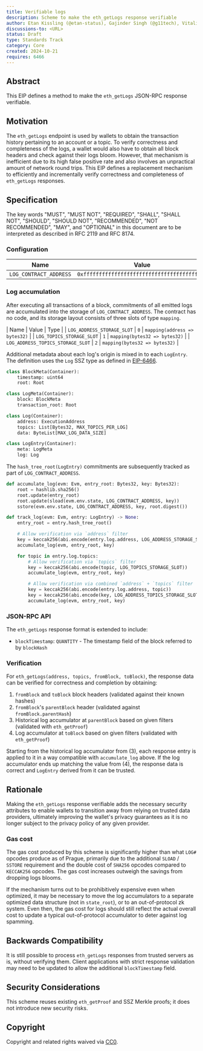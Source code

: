 ```yaml
---
title: Verifiable logs
description: Scheme to make the eth_getLogs response verifiable
author: Etan Kissling (@etan-status), Gajinder Singh (@g11tech), Vitalik Buterin (@vbuterin)
discussions-to: <URL>
status: Draft
type: Standards Track
category: Core
created: 2024-10-21
requires: 6466
---
```


## Abstract

This EIP defines a method to make the `eth_getLogs` JSON-RPC response verifiable.

## Motivation

The `eth_getLogs` endpoint is used by wallets to obtain the transaction history pertaining to an account or a topic. To verify correctness and completeness of the logs, a wallet would also have to obtain all block headers and check against their logs bloom. However, that mechanism is inefficient due to its high false positive rate and also involves an unpractical amount of network round trips. This EIP defines a replacement mechanism to efficiently and incrementally verify correctness and completeness of `eth_getLogs` responses.

## Specification

The key words "MUST", "MUST NOT", "REQUIRED", "SHALL", "SHALL NOT", "SHOULD", "SHOULD NOT", "RECOMMENDED", "NOT RECOMMENDED", "MAY", and "OPTIONAL" in this document are to be interpreted as described in RFC 2119 and RFC 8174.

### Configuration

| Name | Value |
| - | - |
| `LOG_CONTRACT_ADDRESS` | `0xfffffffffffffffffffffffffffffffffffffffe` |

### Log accumulation

After executing all transactions of a block, commitments of all emitted logs are accumulated into the storage of `LOG_CONTRACT_ADDRESS`. The contract has no code, and its storage layout consists of three slots of type `mapping`.

| Name | Value | Type |
| `LOG_ADDRESS_STORAGE_SLOT` | `0` | `mapping(address => bytes32)` |
| `LOG_TOPICS_STORAGE_SLOT` | `1` | `mapping(bytes32 => bytes32)` |
| `LOG_ADDRESS_TOPICS_STORAGE_SLOT` | `2` | `mapping(bytes32 => bytes32)` |

Additional metadata about each log's origin is mixed in to each `LogEntry`. The definition uses the `Log` SSZ type as defined in [EIP-6466](./eip-6466.md).

```python
class BlockMeta(Container):
    timestamp: uint64
    root: Root

class LogMeta(Container):
    block: BlockMeta
    transaction_root: Root

class Log(Container):
    address: ExecutionAddress
    topics: List[Bytes32, MAX_TOPICS_PER_LOG]
    data: ByteList[MAX_LOG_DATA_SIZE]

class LogEntry(Container):
    meta: LogMeta
    log: Log
```

The `hash_tree_root(LogEntry)` commitments are subsequently tracked as part of `LOG_CONTRACT_ADDRESS`.

```python
def accumulate_log(evm: Evm, entry_root: Bytes32, key: Bytes32):
    root = hashlib.sha256()
    root.update(entry_root)
    root.update(sload(evm.env.state, LOG_CONTRACT_ADDRESS, key))
    sstore(evm.env.state, LOG_CONTRACT_ADDRESS, key, root.digest())

def track_log(evm: Evm, entry: LogEntry) -> None:
    entry_root = entry.hash_tree_root()

    # Allow verification via `address` filter
    key = keccak256(abi.encode(entry.log.address, LOG_ADDRESS_STORAGE_SLOT))
    accumulate_log(evm, entry_root, key)

    for topic in entry.log.topics:
        # Allow verification via `topics` filter
        key = keccak256(abi.encode(topic, LOG_TOPICS_STORAGE_SLOT))
        accumulate_log(evm, entry_root, key)

        # Allow verification via combined `address` + `topics` filter
        key = keccak256(abi.encode(entry.log.address, topic))
        key = keccak256(abi.encode(key, LOG_ADDRESS_TOPICS_STORAGE_SLOT))
        accumulate_log(evm, entry_root, key)
```

### JSON-RPC API

The `eth_getLogs` response format is extended to include:

- `blockTimestamp`: `QUANTITY` - The timestamp field of the block referred to by `blockHash`

### Verification

For `eth_getLogs(address, topics, fromBlock, toBlock)`, the response data can be verified for correctness and completion by obtaining:

1. `fromBlock` and `toBlock` block headers (validated against their known hashes)
2. `fromBlock`'s `parentBlock` header (validated against `fromBlock.parentHash`)
3. Historical log accumulator at `parentBlock` based on given filters (validated with `eth_getProof`)
4. Log accumulator at `toBlock` based on given filters (validated with `eth_getProof`)

Starting from the historical log accumulator from (3), each response entry is applied to it in a way compatible with `accumulate_log` above. If the log accumulator ends up matching the value from (4), the response data is correct and `LogEntry` derived from it can be trusted.

## Rationale

Making the `eth_getLogs` response verifiable adds the necessary security attributes to enable wallets to transition away from relying on trusted data providers, ultimately improving the wallet's privacy guarantees as it is no longer subject to the privacy policy of any given provider.

### Gas cost

The gas cost produced by this scheme is significantly higher than what `LOG#` opcodes produce as of Prague, primarily due to the additional `SLOAD` / `SSTORE` requirement and the double cost of `SHA256` opcodes compared to `KECCAK256` opcodes. The gas cost increases outweigh the savings from dropping logs blooms.

If the mechanism turns out to be prohibitively expensive even when optimized, it may be necessary to move the log accumulators to a separate optimized data structure (not in `state_root`), or to an out-of-protocol zk system. Even then, the gas cost for logs should still reflect the actual overall cost to update a typical out-of-protocol accumulator to deter against log spamming.

## Backwards Compatibility

It is still possible to process `eth_getLogs` responses from trusted servers as is, without verifying them. Client applications with strict response validation may need to be updated to allow the additional `blockTimestamp` field.

## Security Considerations

This scheme reuses existing `eth_getProof` and SSZ Merkle proofs; it does not introduce new security risks.

## Copyright

Copyright and related rights waived via [CC0](../LICENSE.md).
